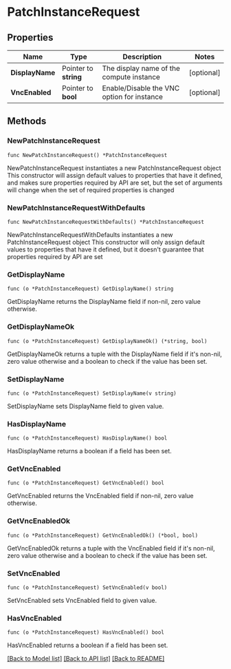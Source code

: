 # PatchInstanceRequest

## Properties

Name | Type | Description | Notes
------------ | ------------- | ------------- | -------------
**DisplayName** | Pointer to **string** | The display name of the compute instance | [optional] 
**VncEnabled** | Pointer to **bool** | Enable/Disable the VNC option for instance | [optional] 

## Methods

### NewPatchInstanceRequest

`func NewPatchInstanceRequest() *PatchInstanceRequest`

NewPatchInstanceRequest instantiates a new PatchInstanceRequest object
This constructor will assign default values to properties that have it defined,
and makes sure properties required by API are set, but the set of arguments
will change when the set of required properties is changed

### NewPatchInstanceRequestWithDefaults

`func NewPatchInstanceRequestWithDefaults() *PatchInstanceRequest`

NewPatchInstanceRequestWithDefaults instantiates a new PatchInstanceRequest object
This constructor will only assign default values to properties that have it defined,
but it doesn't guarantee that properties required by API are set

### GetDisplayName

`func (o *PatchInstanceRequest) GetDisplayName() string`

GetDisplayName returns the DisplayName field if non-nil, zero value otherwise.

### GetDisplayNameOk

`func (o *PatchInstanceRequest) GetDisplayNameOk() (*string, bool)`

GetDisplayNameOk returns a tuple with the DisplayName field if it's non-nil, zero value otherwise
and a boolean to check if the value has been set.

### SetDisplayName

`func (o *PatchInstanceRequest) SetDisplayName(v string)`

SetDisplayName sets DisplayName field to given value.

### HasDisplayName

`func (o *PatchInstanceRequest) HasDisplayName() bool`

HasDisplayName returns a boolean if a field has been set.

### GetVncEnabled

`func (o *PatchInstanceRequest) GetVncEnabled() bool`

GetVncEnabled returns the VncEnabled field if non-nil, zero value otherwise.

### GetVncEnabledOk

`func (o *PatchInstanceRequest) GetVncEnabledOk() (*bool, bool)`

GetVncEnabledOk returns a tuple with the VncEnabled field if it's non-nil, zero value otherwise
and a boolean to check if the value has been set.

### SetVncEnabled

`func (o *PatchInstanceRequest) SetVncEnabled(v bool)`

SetVncEnabled sets VncEnabled field to given value.

### HasVncEnabled

`func (o *PatchInstanceRequest) HasVncEnabled() bool`

HasVncEnabled returns a boolean if a field has been set.


[[Back to Model list]](../README.md#documentation-for-models) [[Back to API list]](../README.md#documentation-for-api-endpoints) [[Back to README]](../README.md)


